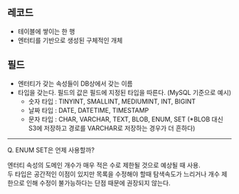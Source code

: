 ## 레코드

- 테이블에 쌓이는 한 행
- 엔터티를 기반으로 생성된 구체적인 개체

## 필드

- 엔터티가 갖는 속성들이 DB상에서 갖는 이름
- 타입을 갖는다. 필드의 값은 필드에 지정된 타입을 따른다. (MySQL 기준으로 예시)
  - 숫자 타입 : TINYINT, SMALLINT, MEDIUMINT, INT, BIGINT
  - 날짜 타입 : DATE, DATETIME, TIMESTAMP
  - 문자 타입 : CHAR, VARCHAR, TEXT, BLOB, ENUM, SET (\*BLOB 대신 S3에 저장하고 경로를 VARCHAR로 저장하는 경우가 더 흔하다)

---

Q. ENUM SET은 언제 사용할까?

엔터티 속성의 도메인 개수가 매우 적은 수로 제한될 것으로 예상될 때 사용.<br/>
두 타입은 공간적인 이점이 있지만 목록을 수정해야 할때 탐색속도가 느리거나 개수 제한으로 인해 수정이 불가능하다는 단점 때문에 권장되지 않는다.
